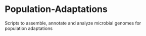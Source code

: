 # Population-Adaptations
Scripts to assemble, annotate and analyze microbial genomes for population adaptations
